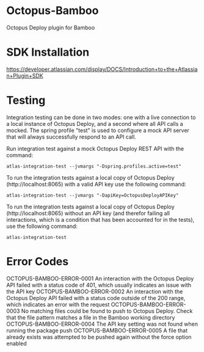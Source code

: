 # Octopus-Bamboo
Octopus Deploy plugin for Bamboo

# SDK Installation
https://developer.atlassian.com/display/DOCS/Introduction+to+the+Atlassian+Plugin+SDK

# Testing
Integration testing can be done in two modes: one with a live connection to a local instance of Octopus Deploy,
and a second where all API calls a mocked. The spring profile "test" is used to configure a mock API server
that will always successfully respond to an API call.

Run integration test against a mock Octopus Deploy REST API with the command:
```
atlas-integration-test --jvmargs "-Dspring.profiles.active=test"
```

To run the integration tests against a local copy of Octopus Deploy (http://localhost:8065)
with a valid API key use the following command:
```
atlas-integration-test --jvmargs "-DapiKey=OctopusDeployAPIKey"
```

To run the integration tests against a local copy of Octopus Deploy (http://localhost:8065)
without an API key (and therefor failing all interactions, which is a condition that
has been accounted for in the tests), use the following command:
```
atlas-integration-test
```

# Error Codes
OCTOPUS-BAMBOO-ERROR-0001   An interaction with the Octopus Deploy API failed with a status code of 401, which usually indicates an issue with the API key
OCTOPUS-BAMBOO-ERROR-0002   An interaction with the Octopus Deploy API failed with a status code outside of the 200 range, which indicates an error with the request
OCTOPUS-BAMBOO-ERROR-0003   No matching files could be found to push to Octopus Deploy. Check that the file pattern matches a file in the Bamboo working directory
OCTOPUS-BAMBOO-ERROR-0004   The API key setting was not found when running the package push
OCTOPUS-BAMBOO-ERROR-0005   A file that already exists was attempted to be pushed again without the force option enabled